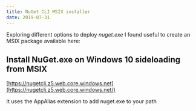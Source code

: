 ```yaml
---
title: NuGet CLI MSIX installer
date: 2019-07-31
---
```


Exploring different options to deploy *nuget.exe* I found useful to create an MSIX package available here:

## Install NuGet.exe on Windows 10 sideloading from MSIX

[https://nugetcli.z5.web.core.windows.net](https://nugetcli.z5.web.core.windows.net/)

It uses the AppAlias extension to add nuget.exe to your path